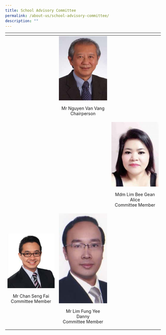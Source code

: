 ```yaml
---
title: School Advisory Committee
permalink: /about-us/school-advisory-committee/
description: ""
---
```

<table width="704">
<thead>
  <tr>
    <th></th>
    <th></th>
    <th></th>
  </tr>
</thead>
<tbody>
  <tr>
    <td> </td>
    <td width="187"><img src="/images/About%20us/School%20Advisory%20Committee/S1103956A-225x300.jpg"><p style="text-align: center;">Mr Nguyen Van Vang<br>Chairperson</p></td>
    <td></td>
  </tr>
  <tr>
    <td width="187">
    </td><td><p></p></td>
    <td width="187"><img src="/images/About%20us/School%20Advisory%20Committee/S1774572G-220x300.jpg"><p style="text-align: center;">Mdm Lim Bee Gean Alice<br>Committee Member</p></td>
  </tr>
  <tr>
    <td width="187"><img src="/images/About%20us/School%20Advisory%20Committee/S7780169C-260x300.jpg"><p style="text-align: center;">Mr Chan Seng Fai<br>Committee Member</p></td>
    <td width="187"><img src="/images/About%20us/School%20Advisory%20Committee/S7717412E-161x300.jpg"><p style="text-align: center;">Mr Lim Fung Yee Danny<br>Committee Member</p></td>
    <td width="187"><img src="/images
  </tr>
  <tr>
    
    <td width="></td>
  </tr>
</tbody>
</table>